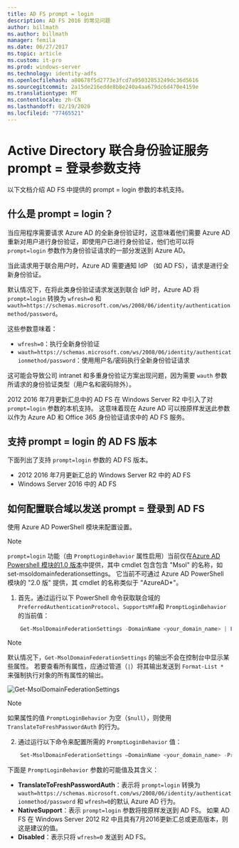 ```yaml
---
title: AD FS prompt = login
description: AD FS 2016 的常见问题
author: billmath
ms.author: billmath
manager: femila
ms.date: 06/27/2017
ms.topic: article
ms.custom: it-pro
ms.prod: windows-server
ms.technology: identity-adfs
ms.openlocfilehash: a80678f5d2773e3fcd7a95032853249dc36d5616
ms.sourcegitcommit: 2a15de216edde8b8e240a4aa679dc6d470e4159e
ms.translationtype: MT
ms.contentlocale: zh-CN
ms.lasthandoff: 02/19/2020
ms.locfileid: "77465521"
---
```

# <a name="active-directory-federation-services-promptlogin-parameter-support"></a>Active Directory 联合身份验证服务 prompt = 登录参数支持

以下文档介绍 AD FS 中提供的 prompt = login 参数的本机支持。

## <a name="what-is-promptlogin"></a>什么是 prompt = login？

当应用程序需要请求 Azure AD 的全新身份验证时，这意味着他们需要 Azure AD 重新对用户进行身份验证，即使用户已进行身份验证，他们也可以将 `prompt=login` 参数作为身份验证请求的一部分发送到 Azure AD。

当此请求用于联合用户时，Azure AD 需要通知 IdP （如 AD FS），请求是进行全新身份验证。

默认情况下，在将此类身份验证请求发送到联合 IdP 时，Azure AD 将 `prompt=login` 转换为 `wfresh=0` 和 `wauth=https://schemas.microsoft.com/ws/2008/06/identity/authenticationmethod/password`。

这些参数意味着：

- `wfresh=0`：执行全新身份验证
- `wauth=https://schemas.microsoft.com/ws/2008/06/identity/authenticationmethod/password`：使用用户名/密码执行全新身份验证请求

这可能会导致公司 intranet 和多重身份验证方案出现问题，因为需要 `wauth` 参数所请求的身份验证类型（用户名和密码除外）。  

2012 2016 年7月更新汇总中的 AD FS 在 Windows Server R2 中引入了对 `prompt=login` 参数的本机支持。 这意味着现在 Azure AD 可以按原样发送此参数以作为 Azure AD 和 Office 365 身份验证请求中的 AD FS 服务。

## <a name="ad-fs-versions-that-support-promptlogin"></a>支持 prompt = login 的 AD FS 版本

下面列出了支持 `prompt=login` 参数的 AD FS 版本。

- 2012 2016 年7月更新汇总的 Windows Server R2 中的 AD FS
- Windows Server 2016 中的 AD FS

## <a name="how-to-configure-a-federated-domain-to-send-promptlogin-to-ad-fs"></a>如何配置联合域以发送 prompt = 登录到 AD FS

使用 Azure AD PowerShell 模块来配置设置。

> [!NOTE]
> `prompt=login` 功能（由 `PromptLoginBehavior` 属性启用）当前仅在[Azure AD Powershell 模块的1.0 版本](https://connect.microsoft.com/site1164/Downloads/DownloadDetails.aspx?DownloadID=59185)中提供，其中 cmdlet 包含包含 "Msol" 的名称，如 set-msoldomainfederationsettings。  它当前不可通过 Azure AD PowerShell 模块的 "2.0 版" 提供，其 cmdlet 的名称类似于 "AzureAD\*"。

1. 首先，通过运行以下 PowerShell 命令获取联合域的 `PreferredAuthenticationProtocol`、`SupportsMfa`和 `PromptLoginBehavior` 的当前值：

```powershell
    Get-MsolDomainFederationSettings -DomainName <your_domain_name> | Format-List *
```

> [!NOTE]
> 默认情况下，`Get-MsolDomainFederationSettings` 的输出不会在控制台中显示某些属性。 若要查看所有属性，应通过管道（`|`）将其输出发送到 `Format-List *` 来强制执行对象的所有属性的输出。

![Get-MsolDomainFederationSettings](media/AD-FS-Prompt-Login/GetMsol.png)

> [!NOTE]
> 如果属性的值 `PromptLoginBehavior` 为空（`$null`），则使用 `TranslateToFreshPasswordAuth` 的行为。

2. 通过运行以下命令来配置所需的 `PromptLoginBehavior` 值：

```powershell
    Set-MsolDomainFederationSettings –DomainName <your_domain_name> -PreferredAuthenticationProtocol <current_value_from_step1> -SupportsMfa <current_value_from_step1> -PromptLoginBehavior <TranslateToFreshPasswordAuth|NativeSupport|Disabled>
```

下面是 `PromptLoginBehavior` 参数的可能值及其含义：

- **TranslateToFreshPasswordAuth**：表示将 `prompt=login` 转换为 `wauth=https://schemas.microsoft.com/ws/2008/06/identity/authenticationmethod/password` 和 `wfresh=0`的默认 Azure AD 行为。
- **NativeSupport**：表示 `prompt=login` 参数将按原样发送到 AD FS。 如果 AD FS 在 Windows Server 2012 R2 中且具有7月2016更新汇总或更高版本，则这是建议的值。
- **Disabled**：表示只将 `wfresh=0` 发送到 AD FS。
